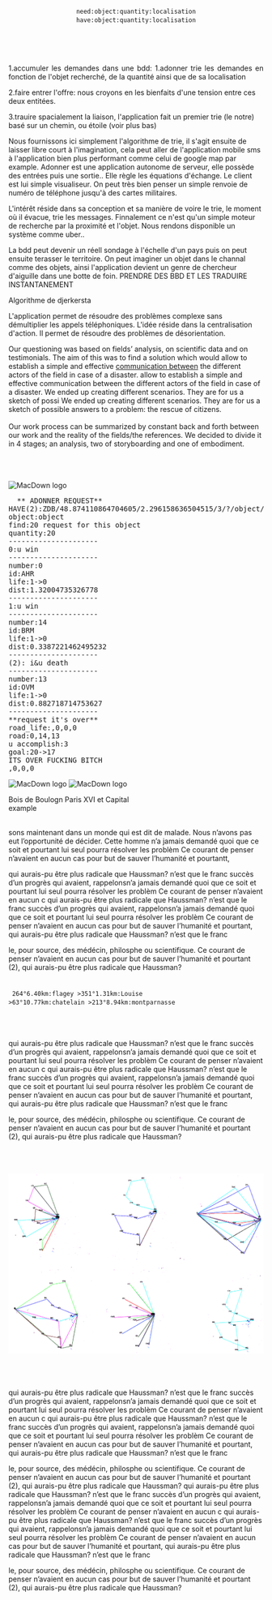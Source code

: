  
 <p align="center">
<code>need:object:quantity:localisation</code><br>
<code>have:object:quantity:localisation</code>
 </p>
<br><br><br>
 <p align="justify">
1.accumuler les demandes dans une bdd: 1.adonner trie les demandes en fonction de l'objet recherché, de la quantité ainsi que de sa localisation

2.faire entrer l'offre: nous croyons en les bienfaits d'une tension entre ces deux entitées.

3.trauire spacialement la liaison, l'application fait un premier trie (le notre) basé sur un chemin, ou étoile (voir plus bas)

Nous fournissons ici simplement l'algorithme de trie, il s'agit ensuite de laisser libre court à l'imagination, cela peut aller de l'application mobile sms à l'application bien plus performant comme celui de google map par example. Adonner est une application autonome de serveur, elle possède des entrées puis une sortie.. Elle règle les équations d'échange. Le client est lui simple visualiseur. On peut très bien penser un simple renvoie de numéro de téléphone jusqu'à des cartes militaires.

L'intérêt réside dans sa conception et sa manière de voire le trie, le moment où il évacue, trie les messages. Finnalement ce n'est qu'un simple moteur de recherche par la proximité et l'objet. Nous rendons disponible un système comme uber..

La bdd peut devenir un réell sondage à l'échelle d'un pays puis on peut ensuite terasser le territoire. On peut imaginer un objet dans le channal comme des objets, ainsi l'application devient un genre de chercheur d'aiguille dans une botte de foin. PRENDRE DES BBD ET LES TRADUIRE INSTANTANEMENT

Algorithme de djerkersta

L'application permet de résoudre des problèmes complexe sans démultiplier les appels téléphoniques. L'idée réside dans la centralisation d'action. Il permet de résoudre des problèmes de désorientation.

Our questioning was based on fields’ analysis, on scientific data and on testimonials. The aim of this was to find a solution which would allow to establish a simple and effective <a href=#>communication between</a> the different actors of the field in case of a disaster. allow to establish a simple and effective communication between the different actors of the field in case of a disaster. 
We ended up creating different scenarios. 
They are for us a sketch of possi
We ended up creating different scenarios. 
They are for us a sketch of possible answers to a problem: the rescue of citizens. 
<BR><BR>Our work process can be summarized by constant back and forth between our work and the reality of the fields/the references. We decided to divide it in 4 stages; an analysis, two of storyboarding and one of embodiment. </p>
<br><br><br>
 ![MacDown logo](img/7.png)
<pre>
  ** ADONNER REQUEST**
HAVE(2):ZDB/48.874110864704605/2.296158636504515/3/?/object/5
object:object
find:20 request for this object
quantity:20
---------------------
0:u win
---------------------
number:0
id:AHR
life:1->0
dist:1.32004735326778
---------------------
1:u win
---------------------
number:14
id:BRM
life:1->0
dist:0.3387221462495232
---------------------
(2): i&u death
---------------------
number:13
id:OVM
life:1->0
dist:0.882718714753627
---------------------
**request it's over**
road_life:,0,0,0
road:0,14,13
u accomplish:3
goal:20->17
ITS OVER FUCKING BITCH
,0,0,0
</pre>

![MacDown logo](example/6.png)
 ![MacDown logo](img/7.png)



 Bois de Boulogn Paris XVI et Capital
<br>example
<br><br>

sons maintenant dans un monde qui est dit de malade. Nous n’avons pas eut l’opportunité de décider. Cette homme n’a jamais demandé quoi que ce soit et pourtant lui seul pourra résolver les problèm Ce courant de penser n’avaient en aucun cas pour but de sauver l’humanité et pourtantt,  

qui aurais-pu être plus radicale que Haussman? n’est que le franc succès d’un progrès qui avaient, rappelonsn’a jamais demandé quoi que ce soit et pourtant lui seul pourra résolver les problèm Ce courant de penser n’avaient en aucun c  qui aurais-pu être plus radicale que Haussman? n’est que le franc succès d’un progrès qui avaient, rappelonsn’a jamais demandé quoi que ce soit et pourtant lui seul pourra résolver les problèm Ce courant de penser n’avaient en aucun cas pour but de sauver l’humanité et pourtant,  qui aurais-pu être plus radicale que Haussman? n’est que le franc

le, pour source, des médécin, philosphe ou scientifique. Ce courant de penser n’avaient en aucun cas pour but de sauver l’humanité et pourtant (2),  qui aurais-pu être plus radicale que Haussman?
<br><br>
<br>
<code>
264°6.40km:flagey >351°1.31km:Louise >63°10.77km:chatelain >213°8.94km:montparnasse 
</code><br><br><br>

qui aurais-pu être plus radicale que Haussman? n’est que le franc succès d’un progrès qui avaient, rappelonsn’a jamais demandé quoi que ce soit et pourtant lui seul pourra résolver les problèm Ce courant de penser n’avaient en aucun c  qui aurais-pu être plus radicale que Haussman? n’est que le franc succès d’un progrès qui avaient, rappelonsn’a jamais demandé quoi que ce soit et pourtant lui seul pourra résolver les problèm Ce courant de penser n’avaient en aucun cas pour but de sauver l’humanité et pourtant,  qui aurais-pu être plus radicale que Haussman? n’est que le franc

le, pour source, des médécin, philosphe ou scientifique. Ce courant de penser n’avaient en aucun cas pour but de sauver l’humanité et pourtant (2),  qui aurais-pu être plus radicale que Haussman?

<br><br><br>
![MacDown logo](img/2.png)
<br><br><br><br>

qui aurais-pu être plus radicale que Haussman? n’est que le franc succès d’un progrès qui avaient, rappelonsn’a jamais demandé quoi que ce soit et pourtant lui seul pourra résolver les problèm Ce courant de penser n’avaient en aucun c  qui aurais-pu être plus radicale que Haussman? n’est que le franc succès d’un progrès qui avaient, rappelonsn’a jamais demandé quoi que ce soit et pourtant lui seul pourra résolver les problèm Ce courant de penser n’avaient en aucun cas pour but de sauver l’humanité et pourtant,  qui aurais-pu être plus radicale que Haussman? n’est que le franc

le, pour source, des médécin, philosphe ou scientifique. Ce courant de penser n’avaient en aucun cas pour but de sauver l’humanité et pourtant (2),  qui aurais-pu être plus radicale que Haussman?
qui aurais-pu être plus radicale que Haussman? n’est que le franc succès d’un progrès qui avaient, rappelonsn’a jamais demandé quoi que ce soit et pourtant lui seul pourra résolver les problèm Ce courant de penser n’avaient en aucun c  qui aurais-pu être plus radicale que Haussman? n’est que le franc succès d’un progrès qui avaient, rappelonsn’a jamais demandé quoi que ce soit et pourtant lui seul pourra résolver les problèm Ce courant de penser n’avaient en aucun cas pour but de sauver l’humanité et pourtant,  qui aurais-pu être plus radicale que Haussman? n’est que le franc

le, pour source, des médécin, philosphe ou scientifique. Ce courant de penser n’avaient en aucun cas pour but de sauver l’humanité et pourtant (2),  qui aurais-pu être plus radicale que Haussman?


